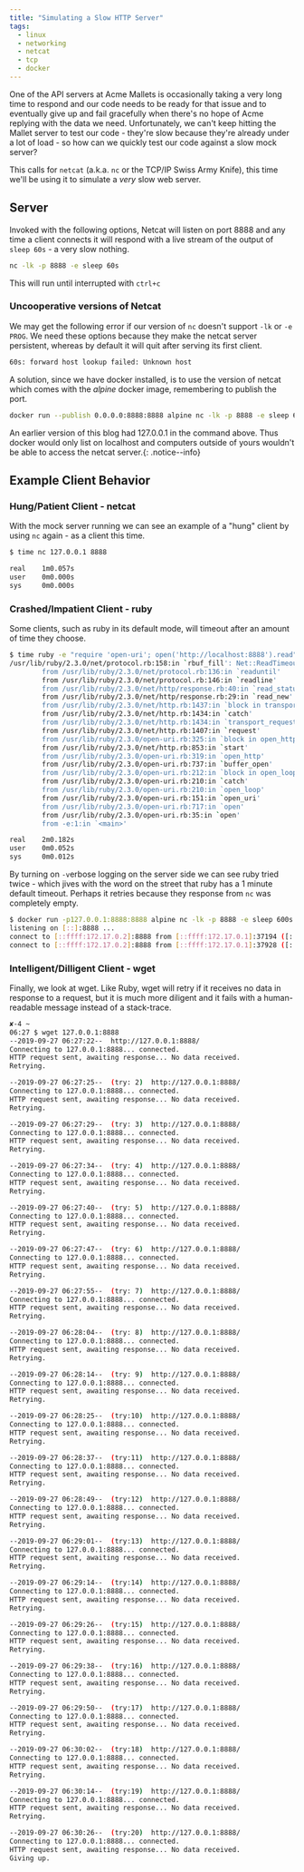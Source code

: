 ```yaml
---
title: "Simulating a Slow HTTP Server"
tags:
  - linux
  - networking
  - netcat
  - tcp
  - docker
---
```


One of the API servers at Acme Mallets is occasionally taking a very long time to respond and our
code needs to be ready for that issue and to eventually give up and fail gracefully when there's no
hope of Acme replying with the data we need. Unfortunately, we can't keep hitting the Mallet server
to test our code - they're slow because they're already under a lot of load - so how can we quickly
test our code against a slow mock server?

This calls for `netcat` (a.k.a. `nc` or the TCP/IP Swiss Army Knife), this time we'll be using it to
simulate a *very* slow web server.

## Server

Invoked with the following options, Netcat will listen on port 8888 and any time a client
connects it will respond with a live stream of the output of `sleep 60s` - a very slow nothing.

```sh
nc -lk -p 8888 -e sleep 60s
```

This will run until interrupted with `ctrl+c`

### Uncooperative versions of Netcat

We may get the following error if our version of `nc` doesn't support `-lk` or `-e PROG`. We need
these options because they make the netcat server persistent, whereas by default it will quit after
serving its first client.

```sh
60s: forward host lookup failed: Unknown host
```

A solution, since we have docker installed, is to use the version of netcat which comes with
the _alpine_ docker image, remembering to publish the port.

```sh
docker run --publish 0.0.0.0:8888:8888 alpine nc -lk -p 8888 -e sleep 60s
```

An earlier version of this blog had 127.0.0.1 in the command above. Thus docker would only list on
localhost and computers outside of yours wouldn't be able to access the netcat server.{: .notice--info}

## Example Client Behavior

### Hung/Patient Client - netcat

With the mock server running we can see an example of a "hung" client by using `nc` again - as a
client this time.

```sh
$ time nc 127.0.0.1 8888

real    1m0.057s
user    0m0.000s
sys     0m0.000s
```

### Crashed/Impatient Client - ruby

Some clients, such as ruby in its default mode, will timeout after an amount of time they choose.

```sh
$ time ruby -e "require 'open-uri'; open('http://localhost:8888').read"
/usr/lib/ruby/2.3.0/net/protocol.rb:158:in `rbuf_fill': Net::ReadTimeout (Net::ReadTimeout)
        from /usr/lib/ruby/2.3.0/net/protocol.rb:136:in `readuntil'
        from /usr/lib/ruby/2.3.0/net/protocol.rb:146:in `readline'
        from /usr/lib/ruby/2.3.0/net/http/response.rb:40:in `read_status_line'
        from /usr/lib/ruby/2.3.0/net/http/response.rb:29:in `read_new'
        from /usr/lib/ruby/2.3.0/net/http.rb:1437:in `block in transport_request'
        from /usr/lib/ruby/2.3.0/net/http.rb:1434:in `catch'
        from /usr/lib/ruby/2.3.0/net/http.rb:1434:in `transport_request'
        from /usr/lib/ruby/2.3.0/net/http.rb:1407:in `request'
        from /usr/lib/ruby/2.3.0/open-uri.rb:325:in `block in open_http'
        from /usr/lib/ruby/2.3.0/net/http.rb:853:in `start'
        from /usr/lib/ruby/2.3.0/open-uri.rb:319:in `open_http'
        from /usr/lib/ruby/2.3.0/open-uri.rb:737:in `buffer_open'
        from /usr/lib/ruby/2.3.0/open-uri.rb:212:in `block in open_loop'
        from /usr/lib/ruby/2.3.0/open-uri.rb:210:in `catch'
        from /usr/lib/ruby/2.3.0/open-uri.rb:210:in `open_loop'
        from /usr/lib/ruby/2.3.0/open-uri.rb:151:in `open_uri'
        from /usr/lib/ruby/2.3.0/open-uri.rb:717:in `open'
        from /usr/lib/ruby/2.3.0/open-uri.rb:35:in `open'
        from -e:1:in `<main>'

real    2m0.182s
user    0m0.052s
sys     0m0.012s
```

By turning on `-v`erbose logging on the server side we can see ruby tried twice - which jives with
the word on the street that ruby has a 1 minute default timeout. Perhaps it retries because they
response from `nc` was completely empty.

```sh
$ docker run -p127.0.0.1:8888:8888 alpine nc -lk -p 8888 -e sleep 600s -v
listening on [::]:8888 ...
connect to [::ffff:172.17.0.2]:8888 from [::ffff:172.17.0.1]:37194 ([::ffff:172.17.0.1]:37194)
connect to [::ffff:172.17.0.2]:8888 from [::ffff:172.17.0.1]:37928 ([::ffff:172.17.0.1]:37928)
```

### Intelligent/Dilligent Client - wget

Finally, we look at wget. Like Ruby, wget will retry if it receives no data in response to a
request, but it is much more diligent and it fails with a human-readable message instead of a
stack-trace.

```sh
✘-4 ~
06:27 $ wget 127.0.0.1:8888
--2019-09-27 06:27:22--  http://127.0.0.1:8888/
Connecting to 127.0.0.1:8888... connected.
HTTP request sent, awaiting response... No data received.
Retrying.

--2019-09-27 06:27:25--  (try: 2)  http://127.0.0.1:8888/
Connecting to 127.0.0.1:8888... connected.
HTTP request sent, awaiting response... No data received.
Retrying.

--2019-09-27 06:27:29--  (try: 3)  http://127.0.0.1:8888/
Connecting to 127.0.0.1:8888... connected.
HTTP request sent, awaiting response... No data received.
Retrying.

--2019-09-27 06:27:34--  (try: 4)  http://127.0.0.1:8888/
Connecting to 127.0.0.1:8888... connected.
HTTP request sent, awaiting response... No data received.
Retrying.

--2019-09-27 06:27:40--  (try: 5)  http://127.0.0.1:8888/
Connecting to 127.0.0.1:8888... connected.
HTTP request sent, awaiting response... No data received.
Retrying.

--2019-09-27 06:27:47--  (try: 6)  http://127.0.0.1:8888/
Connecting to 127.0.0.1:8888... connected.
HTTP request sent, awaiting response... No data received.
Retrying.

--2019-09-27 06:27:55--  (try: 7)  http://127.0.0.1:8888/
Connecting to 127.0.0.1:8888... connected.
HTTP request sent, awaiting response... No data received.
Retrying.

--2019-09-27 06:28:04--  (try: 8)  http://127.0.0.1:8888/
Connecting to 127.0.0.1:8888... connected.
HTTP request sent, awaiting response... No data received.
Retrying.

--2019-09-27 06:28:14--  (try: 9)  http://127.0.0.1:8888/
Connecting to 127.0.0.1:8888... connected.
HTTP request sent, awaiting response... No data received.
Retrying.

--2019-09-27 06:28:25--  (try:10)  http://127.0.0.1:8888/
Connecting to 127.0.0.1:8888... connected.
HTTP request sent, awaiting response... No data received.
Retrying.

--2019-09-27 06:28:37--  (try:11)  http://127.0.0.1:8888/
Connecting to 127.0.0.1:8888... connected.
HTTP request sent, awaiting response... No data received.
Retrying.

--2019-09-27 06:28:49--  (try:12)  http://127.0.0.1:8888/
Connecting to 127.0.0.1:8888... connected.
HTTP request sent, awaiting response... No data received.
Retrying.

--2019-09-27 06:29:01--  (try:13)  http://127.0.0.1:8888/
Connecting to 127.0.0.1:8888... connected.
HTTP request sent, awaiting response... No data received.
Retrying.

--2019-09-27 06:29:14--  (try:14)  http://127.0.0.1:8888/
Connecting to 127.0.0.1:8888... connected.
HTTP request sent, awaiting response... No data received.
Retrying.

--2019-09-27 06:29:26--  (try:15)  http://127.0.0.1:8888/
Connecting to 127.0.0.1:8888... connected.
HTTP request sent, awaiting response... No data received.
Retrying.

--2019-09-27 06:29:38--  (try:16)  http://127.0.0.1:8888/
Connecting to 127.0.0.1:8888... connected.
HTTP request sent, awaiting response... No data received.
Retrying.

--2019-09-27 06:29:50--  (try:17)  http://127.0.0.1:8888/
Connecting to 127.0.0.1:8888... connected.
HTTP request sent, awaiting response... No data received.
Retrying.

--2019-09-27 06:30:02--  (try:18)  http://127.0.0.1:8888/
Connecting to 127.0.0.1:8888... connected.
HTTP request sent, awaiting response... No data received.
Retrying.

--2019-09-27 06:30:14--  (try:19)  http://127.0.0.1:8888/
Connecting to 127.0.0.1:8888... connected.
HTTP request sent, awaiting response... No data received.
Retrying.

--2019-09-27 06:30:26--  (try:20)  http://127.0.0.1:8888/
Connecting to 127.0.0.1:8888... connected.
HTTP request sent, awaiting response... No data received.
Giving up.
```
